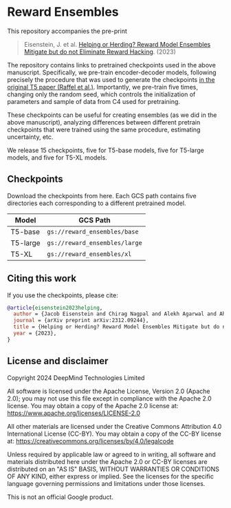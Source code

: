 # Reward Ensembles

This repository accompanies  the pre-print
> Eisenstein, J. et al. [Helping or Herding? Reward Model Ensembles Mitigate but do not Eliminate Reward Hacking](https://arxiv.org/abs/2312.09244). (2023)

The repository contains links to pretrained checkpoints used in the
above manuscript. Specifically, we pre-train encoder-decoder models, following
precisely the procedure that was used to generate the checkpoints [in the original T5 paper (Raffel et al.)](https://github.com/google-research/text-to-text-transfer-transformer?tab=readme-ov-file#released-model-checkpoints). Importantly, we pre-train five
times, changing only the random seed, which controls the initialization of
parameters and sample of data from C4 used for pretraining.

These checkpoints can be useful for creating ensembles (as we did in the above manuscript), analyzing differences between different pretrain checkpoints that were trained using the same procedure, estimating uncertainty, etc.


We release 15 checkpoints, five for T5-base models, five for T5-large models, and five for T5-XL models.

## Checkpoints

Download the checkpoints from here. Each GCS path contains five directories each corresponding to a different pretrained model.

| Model | GCS Path |
|---|---|
| T5-base | `gs://reward_ensembles/base` |
| T5-large | `gs://reward_ensembles/large` |
| T5-XL | `gs://reward_ensembles/xl` |

## Citing this work

If you use the checkpoints, please cite:

```bibtex
@article{eisenstein2023helping,
  author = {Jacob Eisenstein and Chirag Nagpal and Alekh Agarwal and Ahmad Beirami and Alex D'Amour and DJ Dvijotham and Adam Fisch and Katherine Heller and Stephen Pfohl and Deepak Ramachandran and Peter Shaw and Jonathan Berant},
  journal = {arXiv preprint arXiv:2312.09244},
  title = {Helping or Herding? Reward Model Ensembles Mitigate but do not Eliminate Reward Hacking},
  year = {2023},
}
```
## License and disclaimer

Copyright 2024 DeepMind Technologies Limited

All software is licensed under the Apache License, Version 2.0 (Apache 2.0);
you may not use this file except in compliance with the Apache 2.0 license.
You may obtain a copy of the Apache 2.0 license at:
https://www.apache.org/licenses/LICENSE-2.0

All other materials are licensed under the Creative Commons Attribution 4.0
International License (CC-BY). You may obtain a copy of the CC-BY license at:
https://creativecommons.org/licenses/by/4.0/legalcode

Unless required by applicable law or agreed to in writing, all software and
materials distributed here under the Apache 2.0 or CC-BY licenses are
distributed on an "AS IS" BASIS, WITHOUT WARRANTIES OR CONDITIONS OF ANY KIND,
either express or implied. See the licenses for the specific language governing
permissions and limitations under those licenses.

This is not an official Google product.
